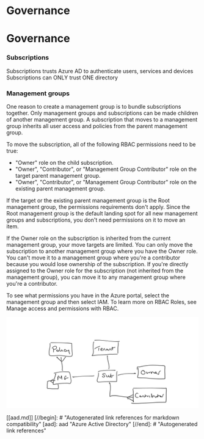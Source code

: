 # Governance

# Governance

### Subscriptions

Subscriptions trusts Azure AD to authenticate users, services and devices
Subscriptions can ONLY trust ONE directory

### Management groups

One reason to create a management group is to bundle subscriptions together. Only management groups and subscriptions can be made children of another management group. A subscription that moves to a management group inherits all user access and policies from the parent management group.

To move the subscription, all of the following RBAC permissions need to be true:
* "Owner" role on the child subscription.
* "Owner", "Contributor", or "Management Group Contributor" role on the target parent management group.
* "Owner", "Contributor", or "Management Group Contributor" role on the existing parent management group.

If the target or the existing parent management group is the Root management group, the permissions requirements don't apply. Since the Root management group is the default landing spot for all new management groups and subscriptions, you don't need permissions on it to move an item.

If the Owner role on the subscription is inherited from the current management group, your move targets are limited. You can only move the subscription to another management group where you have the Owner role. You can't move it to a management group where you're a contributor because you would lose ownership of the subscription. If you're directly assigned to the Owner role for the subscription (not inherited from the management group), you can move it to any management group where you're a contributor.

To see what permissions you have in the Azure portal, select the management group and then select IAM. To learn more on RBAC Roles, see Manage access and permissions with RBAC.

![Relationships-between-governance-objects-in-Azure](relationships.JPG)

[[aad.md]]
[//begin]: # "Autogenerated link references for markdown compatibility"
[aad]: aad "Azure Active Directory"
[//end]: # "Autogenerated link references"
